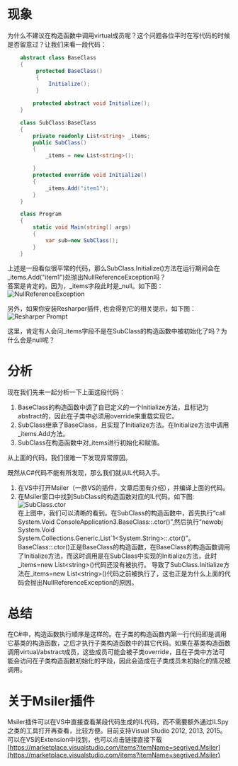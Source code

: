 现象
=======
为什么不建议在构造函数中调用virtual成员呢？这个问题各位平时在写代码的时候是否留意过？让我们来看一段代码：
```c#
    abstract class BaseClass
    {
         protected BaseClass()
         {
             Initialize();
         }

        protected abstract void Initialize();
    }

    class SubClass:BaseClass
    {
        private readonly List<string> _items;
        public SubClass()
        {
            _items = new List<string>();

        }
        protected override void Initialize()
        {
            _items.Add("item1");
        }
    }

    class Program
    {
        static void Main(string[] args)
        {
            var sub=new SubClass();
        }
    }
```
上述是一段看似很平常的代码，那么SubClass.Initialize()方法在运行期间会在_items.Add("item1")处抛出NullReferenceException吗？    
答案是肯定的。因为，_items字段此时是_null。如下图：    
![NullReferenceException](http://7xk5iv.com1.z0.glb.clouddn.com/cnblogs-001-3.png)      

另外，如果你安装Resharper插件, 也会得到它的相关提示，如下图：  
![Resharper Prompt](http://7xk5iv.com1.z0.glb.clouddn.com/cnblogs-001-2.png)   

这里，肯定有人会问_items字段不是在SubClass的构造函数中被初始化了吗？为什么会是null呢？   

分析
=======
现在我们先来一起分析一下上面这段代码：
1. BaseClass的构造函数中调了自已定义的一个Initialize方法，且标记为abstract的，因此在子类中必须用override来重载实现它。
2. SubClass继承了BaseClass，且实现了Initialize方法。在Initialize方法中调用_items.Add方法。
3. SubClass在构造函数中对_items进行初始化和赋值。    

从上面的代码，我们很难一下发现异常原因。

既然从C#代码不能有所发现，那么我们就从IL代码入手。

1. 在VS中打开Msiler（一款VS的插件，文章后面有介绍），并编译上面的代码。
2. 在Msiler窗口中找到SubClass的构造函数对应的IL代码。如下图:   
![SubClass.ctor](http://7xk5iv.com1.z0.glb.clouddn.com/cnblogs-001-1.png)   
在上图中，我们可以清晰的看到。在SubClass的构造函数中，首先执行“call     System.Void ConsoleApplication3.BaseClass::.ctor()”,然后执行“newobj   System.Void System.Collections.Generic.List`1&lt;System.String&gt;::.ctor()”。    
BaseClass::.ctor()正是BaseClass的构造函数，在BaseClass的构造函数调用了Initialize方法，而这时调用是在SubClass中实现的Initialize方法，此时_items=new List&lt;string&gt;()代码还没有被执行。
导致了SubClass.Initialize方法在_items=new List&lt;string&gt;()代码之前被执行了，这也正是为什么上面的代码会抛出NullReferenceException的原因。

总结
=======
在C#中，构造函数执行顺序是这样的。在子类的构造函数内第一行代码即是调用它基类的构造函数，之后才执行子类构造函数中的其它代码。如果在基类构造函数调用virtual/abstract成员，这些成员可能会被子类override，且在子类中方法可能会访问在子类构造函数初始化的字段，因此会造成在子类成员未初始化的情况被调用。

关于Msiler插件
==============
Msiler插件可以在VS中直接查看某段代码生成的IL代码，而不需要额外通过ILSpy之类的工具打开再查看，比较方便。目前支持Visual Studio 2012, 2013, 2015。
可以在VS的Extension中找到，也可以点击链接直接下载[https://marketplace.visualstudio.com/items?itemName=segrived.Msiler](https://marketplace.visualstudio.com/items?itemName=segrived.Msiler)